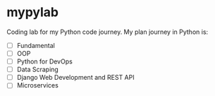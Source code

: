 # mypylab

Coding lab for my Python code journey. My plan journey in Python is:
- [ ] Fundamental
- [ ] OOP
- [ ] Python for DevOps
- [ ] Data Scraping
- [ ] Django Web Development and REST API
- [ ] Microservices